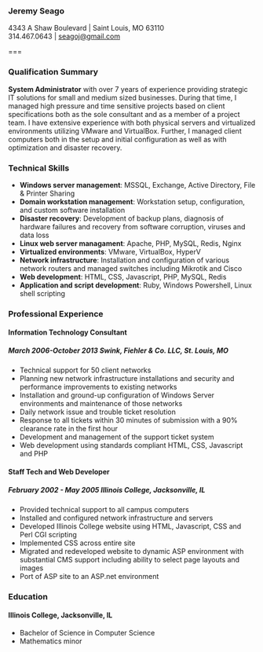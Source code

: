 ### Jeremy Seago  
4343 A Shaw Boulevard | Saint Louis, MO 63110  
314.467.0643 | [seagoj@gmail.com](seagoj@gmail.com)  

===

### Qualification Summary
**System Administrator** with over 7 years of experience providing strategic IT solutions for small and medium sized businesses. During that time, I managed high pressure and time sensitive projects based on client specifications both as the sole consultant and as a member of a project team. I have extensive experience with both physical servers and virtualized environments utilizing VMware and VirtualBox. Further, I managed client computers both in the setup and initial configuration as well as with optimization and disaster recovery.

### Technical Skills
* **Windows server management**: MSSQL, Exchange, Active Directory, File & Printer Sharing
* **Domain workstation management**: Workstation setup, configuration, and custom software installation
* **Disaster recovery**: Development of backup plans, diagnosis of hardware failures and recovery from software corruption, viruses and data loss
* **Linux web server managament**: Apache, PHP, MySQL, Redis, Nginx
* **Virtualized environments**: VMware, VirtualBox, HyperV
* **Network infrastructure**: Installation and configuration of various network routers and managed switches including Mikrotik and Cisco
* **Web development**: HTML, CSS, Javascript, PHP, MySQL, Redis
* **Application and script development**: Ruby, Windows Powershell, Linux shell scripting

### Professional Experience
#### Information Technology Consultant
##### March 2006-October 2013 Swink, Fiehler &amp; Co. LLC, St. Louis, MO
* Technical support for 50 client networks
* Planning new network infrastructure installations and security and performance improvements to existing networks
* Installation and ground-up configuration of Windows Server environments and maintenance of those networks
* Daily network issue and trouble ticket resolution
* Response to all tickets within 30 minutes of submission with a 90% clearance rate in the first hour
* Development and management of the support ticket system
* Web development using standards compliant HTML, CSS, Javascript and PHP

#### Staff Tech and Web Developer
##### February 2002 - May 2005  Illinois College, Jacksonville, IL
* Provided technical support to all campus computers
* Installed and configured network infrastructure and servers
* Developed Illinois College website using HTML, Javascript, CSS and Perl CGI scripting
* Implemented CSS across entire site
* Migrated and redeveloped website to dynamic ASP environment with substantial CMS support including ability to select page layouts and images
* Port of ASP site to an ASP.net environment

### Education
#### Illinois College, Jacksonville, IL
* Bachelor of Science in Computer Science
* Mathematics minor
